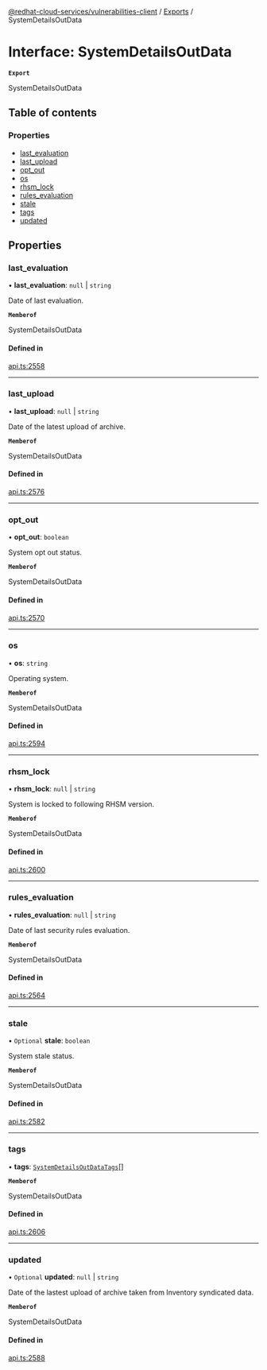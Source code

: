 [@redhat-cloud-services/vulnerabilities-client](../README.md) / [Exports](../modules.md) / SystemDetailsOutData

# Interface: SystemDetailsOutData

**`Export`**

SystemDetailsOutData

## Table of contents

### Properties

- [last\_evaluation](SystemDetailsOutData.md#last_evaluation)
- [last\_upload](SystemDetailsOutData.md#last_upload)
- [opt\_out](SystemDetailsOutData.md#opt_out)
- [os](SystemDetailsOutData.md#os)
- [rhsm\_lock](SystemDetailsOutData.md#rhsm_lock)
- [rules\_evaluation](SystemDetailsOutData.md#rules_evaluation)
- [stale](SystemDetailsOutData.md#stale)
- [tags](SystemDetailsOutData.md#tags)
- [updated](SystemDetailsOutData.md#updated)

## Properties

### last\_evaluation

• **last\_evaluation**: ``null`` \| `string`

Date of last evaluation.

**`Memberof`**

SystemDetailsOutData

#### Defined in

[api.ts:2558](https://github.com/RedHatInsights/javascript-clients/blob/main/packages/vulnerabilities/git-api/api.ts#L2558)

___

### last\_upload

• **last\_upload**: ``null`` \| `string`

Date of the latest upload of archive.

**`Memberof`**

SystemDetailsOutData

#### Defined in

[api.ts:2576](https://github.com/RedHatInsights/javascript-clients/blob/main/packages/vulnerabilities/git-api/api.ts#L2576)

___

### opt\_out

• **opt\_out**: `boolean`

System opt out status.

**`Memberof`**

SystemDetailsOutData

#### Defined in

[api.ts:2570](https://github.com/RedHatInsights/javascript-clients/blob/main/packages/vulnerabilities/git-api/api.ts#L2570)

___

### os

• **os**: `string`

Operating system.

**`Memberof`**

SystemDetailsOutData

#### Defined in

[api.ts:2594](https://github.com/RedHatInsights/javascript-clients/blob/main/packages/vulnerabilities/git-api/api.ts#L2594)

___

### rhsm\_lock

• **rhsm\_lock**: ``null`` \| `string`

System is locked to following RHSM version.

**`Memberof`**

SystemDetailsOutData

#### Defined in

[api.ts:2600](https://github.com/RedHatInsights/javascript-clients/blob/main/packages/vulnerabilities/git-api/api.ts#L2600)

___

### rules\_evaluation

• **rules\_evaluation**: ``null`` \| `string`

Date of last security rules evaluation.

**`Memberof`**

SystemDetailsOutData

#### Defined in

[api.ts:2564](https://github.com/RedHatInsights/javascript-clients/blob/main/packages/vulnerabilities/git-api/api.ts#L2564)

___

### stale

• `Optional` **stale**: `boolean`

System stale status.

**`Memberof`**

SystemDetailsOutData

#### Defined in

[api.ts:2582](https://github.com/RedHatInsights/javascript-clients/blob/main/packages/vulnerabilities/git-api/api.ts#L2582)

___

### tags

• **tags**: [`SystemDetailsOutDataTags`](SystemDetailsOutDataTags.md)[]

**`Memberof`**

SystemDetailsOutData

#### Defined in

[api.ts:2606](https://github.com/RedHatInsights/javascript-clients/blob/main/packages/vulnerabilities/git-api/api.ts#L2606)

___

### updated

• `Optional` **updated**: ``null`` \| `string`

Date of the lastest upload of archive taken from Inventory syndicated data.

**`Memberof`**

SystemDetailsOutData

#### Defined in

[api.ts:2588](https://github.com/RedHatInsights/javascript-clients/blob/main/packages/vulnerabilities/git-api/api.ts#L2588)
